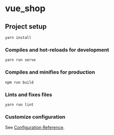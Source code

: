 # vue_shop

## Project setup

```
yarn install
```

### Compiles and hot-reloads for development

```
yarn run serve
```

### Compiles and minifies for production

```
npm run build
```

### Lints and fixes files

```
yarn run lint
```

### Customize configuration

See [Configuration Reference](https://cli.vuejs.org/config/).
